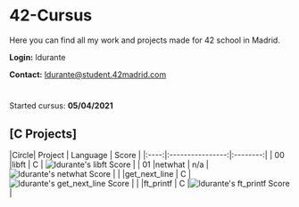 # 42-Cursus

Here you can find all my work and projects made for 42 school in Madrid.

**Login:** ldurante

**Contact:** ldurante@student.42madrid.com 
#
Started cursus: **05/04/2021**

## [C Projects]

|Circle|			Project			| Language | Score | 
|:----:|:----------------:|:--------:|
|  00  |libft							|    C     | ![ldurante's libft Score](https://badge42.herokuapp.com/api/project/ldurante/Libft) |
|  01  |netwhat     			|   n/a    |![ldurante's netwhat Score](https://badge42.herokuapp.com/api/project/ldurante/netwhat) |
|      |get_next_line			|    C     |![ldurante's get_next_line Score](https://badge42.herokuapp.com/api/project/ldurante/get_next_line) |
|      |ft_printf   			|    C     |![ldurante's ft_printf Score](https://badge42.herokuapp.com/api/project/ldurante/ft_printf) |
